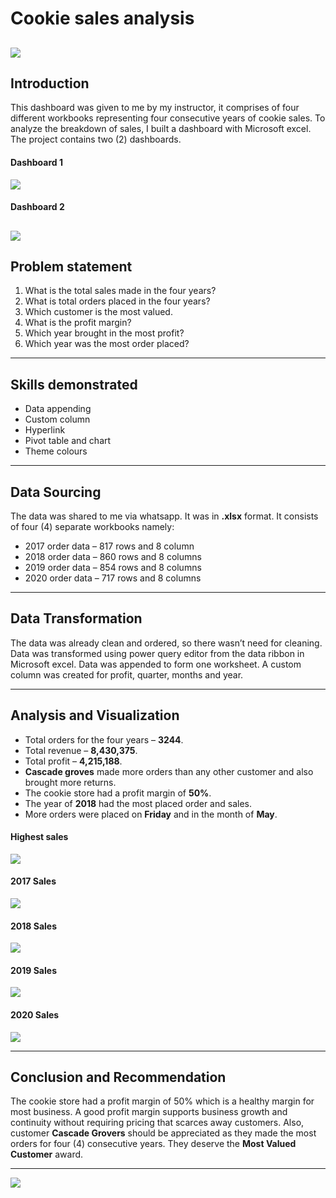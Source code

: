 # Cookie sales analysis

![](introduction.jpg)
---

## Introduction
This dashboard was given to me by my instructor, it comprises of four different workbooks representing four consecutive years of cookie sales. To analyze the breakdown of sales, I built a dashboard with Microsoft excel. The project contains two (2) dashboards.

#### Dashboard 1
![](report%201.jpg)

#### Dashboard 2
![](report%202.jpg)
---

## Problem statement
1.	What is the total sales made in the four years?
2.	What is total orders placed in the four years?
3.	Which customer is the most valued.
4.	What is the profit margin?
5.	Which year brought in the most profit?
6.	Which year was the most order placed?
---

## Skills demonstrated
- Data appending
- Custom column
- Hyperlink
- Pivot table and chart
- Theme colours
---

## Data Sourcing
The data was shared to me via whatsapp. It was in **.xlsx** format. It consists of four (4) separate workbooks namely:
- 2017 order data – 817 rows and 8 column
- 2018 order data – 860 rows and 8 columns 
- 2019 order data – 854 rows and 8 columns
- 2020 order data – 717 rows and 8 columns
---

## Data Transformation 
The data was already clean and ordered, so there wasn’t need for cleaning. Data was transformed using power query editor from the data ribbon in Microsoft excel.
Data was appended to form one worksheet.
A custom column was created for profit, quarter, months and year.

---

## Analysis and Visualization 
- Total orders for the four years – **3244**.
- Total revenue – **8,430,375**.
- Total profit – **4,215,188**.
- **Cascade groves** made more orders than any other customer and also brought more returns.
- The cookie store had a profit margin of **50%**.
- The year of **2018** had the most placed order and sales.
- More orders were placed on **Friday** and in the month of **May**.

#### Highest sales
![](Highest%20sales.jpg)

#### 2017 Sales
![](2017%20sales.jpg)

#### 2018 Sales
![](2018%20sales.jpg)

#### 2019 Sales
![](2019%20sales.jpg)

#### 2020 Sales
![](2020%20sales.jpg)

---


## Conclusion and Recommendation
The cookie store had a profit margin of 50% which is a healthy margin for most business. A good profit margin supports business growth and continuity without requiring pricing that scarces away customers.
Also, customer **Cascade Grovers** should be appreciated as they made the most orders for four (4) consecutive years. They deserve the **Most Valued Customer** award. 

---


![](vecteezy_thank-you-words-on-notepad-and-office-supplies_12199389.jpg)





